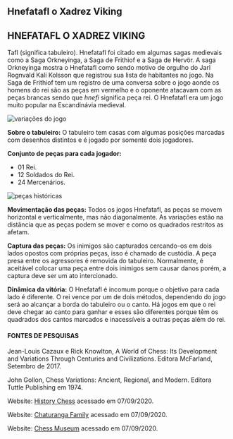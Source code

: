 ## Hnefatafl o Xadrez Viking

## HNEFATAFL O XADREZ VIKING

Tafl (significa tabuleiro). Hnefatafl foi citado em algumas sagas medievais como a Saga Orkneyinga, a Saga de Frithiof e a Saga de Hervör. A saga Orkneyinga mostra o Hnefatafl como sendo motivo de orgulho do Jarl Rognvald Kali Kolsson que registrou sua lista de habitantes no jogo. Na Saga de Frithiof tem um registro de uma conversa sobre o jogo aonde os homens do rei são as peças em vermelho e o oponente atacavam com as peças brancas sendo que *hnefi* significa peça rei. O Hnefatafl era um jogo muito popular na Escandinávia medieval.

![variações do jogo](https://i.imgur.com/qtYlKYA.png)

**Sobre o tabuleiro:** O tabuleiro tem casas com algumas posições marcadas com desenhos distintos e é jogado por somente dois jogadores.

**Conjunto de peças para cada jogador:**

- 01 Rei. 
- 12 Soldados do Rei.
- 24 Mercenários.

![peças históricas](https://i.imgur.com/pcB0lNm.png)

**Movimentação das peças:** Todos os jogos Hnefatafl, as peças se movem horizontal e verticalmente, mas não diagonalmente. As variações estão na distância que as peças podem se mover e como os quadrados restritos as afetam.

**Captura das peças:** Os inimigos são capturados cercando-os em dois lados opostos com próprias peças, isso é chamado de custódia. A peça presa entre os agressores é removida do tabuleiro. Normalmente, é aceitável colocar uma peça entre dois inimigos sem causar danos porém, a captura deve ser um ato intercionado.

**Dinâmica da vitória:**  O Hnefatafl é incomum porque o objetivo para cada lado é diferente. O rei vence por um de dois métodos, dependendo do jogo será ao alcançar a borda do tabuleiro ou o canto. Há jogos em que o rei deve chegar ao canto para ganhar  e esses são diferentes  porque  têm os quadrados dos cantos marcados e inacessíveis a outras peças além do rei.


#### FONTES DE PESQUISAS

Jean-Louis Cazaux e Rick Knowlton, A World of Chess: Its Development and Variations Through Centuries and Civilizations. Editora McFarland, Setembro de 2017.

John Gollon, Chess Variations: Ancient, Regional, and Modern. Editora Tuttle Publishing em 1974.

Website: [History Chess](http://history.chess.free.fr/)  acessado em 07/09/2020.

Website: [Chaturanga Family]( https://chrisbogert.wixsite.com/chaturanga-family) acessado em 07/09/2020.

Website: [Chess Museum](http://www.chess-museum.com) acessado em 07/09/2020.